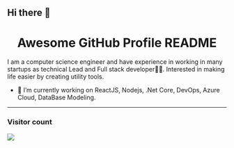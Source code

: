 ## Hi there 👋

<h1 align="center">Awesome GitHub Profile README</h1>

I am a computer science engineer and have experience in working in many startups as technical Lead and Full stack developer👨‍💻. Interested in making life easier by creating utility tools.


- 🔭 I’m currently working on ReactJS, Nodejs, .Net Core, DevOps, Azure Cloud, DataBase Modeling.
<hr />

### Visitor count
<img src="https://profile-counter.glitch.me/manoj10691/count.svg" />


